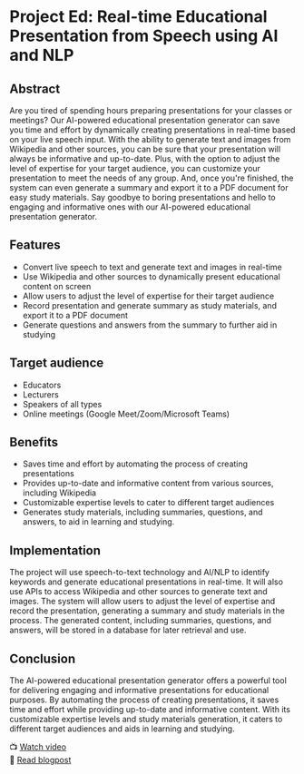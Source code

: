 Project Ed: Real-time Educational Presentation from Speech using AI and NLP
========================================================================

Abstract
--------

Are you tired of spending hours preparing presentations for your classes or meetings? Our AI-powered educational presentation generator can save you time and effort by dynamically creating presentations in real-time based on your live speech input. With the ability to generate text and images from Wikipedia and other sources, you can be sure that your presentation will always be informative and up-to-date. Plus, with the option to adjust the level of expertise for your target audience, you can customize your presentation to meet the needs of any group. And, once you're finished, the system can even generate a summary and export it to a PDF document for easy study materials. Say goodbye to boring presentations and hello to engaging and informative ones with our AI-powered educational presentation generator.

Features
--------

-   Convert live speech to text and generate text and images in real-time
-   Use Wikipedia and other sources to dynamically present educational content on screen
-   Allow users to adjust the level of expertise for their target audience
-   Record presentation and generate summary as study materials, and export it to a PDF document
-   Generate questions and answers from the summary to further aid in studying

Target audience
---------------

-   Educators
-   Lecturers
-   Speakers of all types
-   Online meetings (Google Meet/Zoom/Microsoft Teams)

Benefits
--------

-   Saves time and effort by automating the process of creating presentations
-   Provides up-to-date and informative content from various sources, including Wikipedia
-   Customizable expertise levels to cater to different target audiences
-   Generates study materials, including summaries, questions, and answers, to aid in learning and studying.

Implementation
--------------

The project will use speech-to-text technology and AI/NLP to identify keywords and generate educational presentations in real-time. It will also use APIs to access Wikipedia and other sources to generate text and images. The system will allow users to adjust the level of expertise and record the presentation, generating a summary and study materials in the process. The generated content, including summaries, questions, and answers, will be stored in a database for later retrieval and use.

Conclusion
----------

The AI-powered educational presentation generator offers a powerful tool for delivering engaging and informative presentations for educational purposes. By automating the process of creating presentations, it saves time and effort while providing up-to-date and informative content. With its customizable expertise levels and study materials generation, it caters to different target audiences and aids in learning and studying.

📺 [Watch video](https://www.youtube.com/watch?v=a8TF_7F7iCI) <br>
📄 [Read blogpost](https://blog.anuragp.ml/project-ed)
